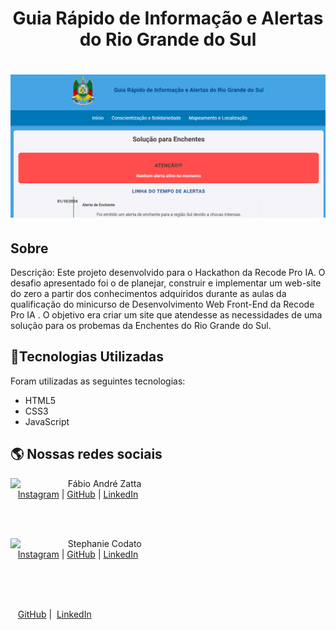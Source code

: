
<h1 align="center">
    <p>Guia Rápido de Informação e Alertas do Rio Grande do Sul</p>
</h1>

<h1 align="center">
    <img src="https://github.com/fisiofaz/Projeto_Enxente/blob/main/assets/img/Foto%20de%20capa.png">
</h1>

## Sobre


Descrição: Este projeto desenvolvido para o Hackathon da Recode Pro IA. O desafio apresentado foi o de planejar, construir e implementar um web-site do zero a partir dos conhecimentos adquiridos durante as aulas da qualificação do minicurso  de Desenvolvimento Web Front-End da Recode Pro IA . O objetivo era criar um site que atendesse as necessidades de uma solução para os probemas da Enchentes do Rio Grande do Sul.

## 📂Tecnologias Utilizadas

Foram utilizadas as seguintes tecnologias:

- HTML5
- CSS3 
- JavaScript
## 🌎 Nossas redes sociais
<p>
    <img align=left margin=10 width=80 src="https://avatars.githubusercontent.com/u/75371386?s=96&v=4"/>
    <p>&nbsp&nbsp&nbspFábio André Zatta<br>
    &nbsp&nbsp&nbsp<a href="https://www.instagram.com/dr._fabio_zatta/">Instagram</a>&nbsp;|&nbsp;<a href="https://github.com/fisiofaz">GitHub</a>&nbsp;|&nbsp;<a href="https://www.linkedin.com/in/fabiozatta-dweb/">LinkedIn</a>&nbsp;</p>
</p>
<br/><br/>
<p>
    <img align=left margin=10 width=80 src="https://avatars.githubusercontent.com/u/186410426?v=4"/>
    <p>&nbsp&nbsp&nbspStephanie Codato<br>
    &nbsp&nbsp&nbsp<a href="https://www.instagram.com/pc.stephanie/">Instagram</a>&nbsp;|&nbsp;<a href="https://github.com/PCSTEPHANIE">GitHub</a>&nbsp;|&nbsp;<a href="linkedin: www.linkedin.com/in/stephanie-codato-61b8a5158">LinkedIn</a>&nbsp;</p>
</p>
<br/><br/>
<p>
    <img align=left margin=10 width=80 src=""/>
    <p>&nbsp&nbsp&nbsp<br>
    &nbsp&nbsp&nbsp<a href="">GitHub</a>&nbsp;|&nbsp;
    <a href="">LinkedIn</a>
    </p>
</p>